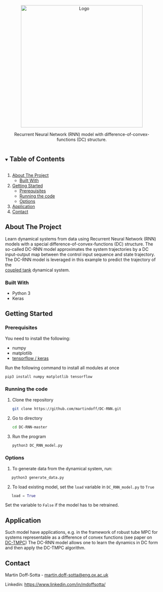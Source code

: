 <!-- PROJECT LOGO -->
<br />
<p align="center">
   <img src="https://github.com/martindoff/DC-RNN/plot/RNN0.eps" alt="Logo" width="400" height="400">
  <p align="center">
   Recurrent Neural Network (RNN) model with difference-of-convex-functions (DC) structure. 
    <br />  
  </p>
</p>



<!-- TABLE OF CONTENTS -->
<details open="open">
  <summary><h2 style="display: inline-block">Table of Contents</h2></summary>
  <ol>
    <li>
      <a href="#about-the-project">About The Project</a>
      <ul>
        <li><a href="#built-with">Built With</a></li>
      </ul>
    </li>
    <li>
      <a href="#getting-started">Getting Started</a>
      <ul>
        <li><a href="#prerequisites">Prerequisites</a></li>
        <li><a href="#installation">Running the code</a></li>
        <li><a href="#options">Options</a></li>
      </ul>
    </li>
    <li><a href="#application">Application</a></li>
    <li><a href="#contact">Contact</a></li>
  </ol>
</details>



<!-- ABOUT THE PROJECT -->
## About The Project

Learn dynamical systems from data using Recurrent Neural Network (RNN) models with a special 
difference-of-convex-functions (DC) structure. The so-called DC-RNN model approximates the
system trajectories by a DC input-output map between the control input sequence and state trajectory.
The DC-RNN model is leveraged in this example to predict the trajectory of the  
[coupled tank](https://ora.ox.ac.uk/objects/uuid:a3a0130b-5387-44b3-97ae-1c9795b91a42/download_file?safe_filename=Doff-Sotta_and_Cannon_2022_Difference_of_convex.pdf&file_format=application%2Fpdf&type_of_work=Conference+item)
dynamical system.  

### Built With

* Python 3
* Keras



<!-- GETTING STARTED -->
## Getting Started


### Prerequisites

You need to install the following:
* numpy
* matplotlib
* [tensorflow / keras](https://keras.io/getting_started/)

Run the following command to install all modules at once

   ```sh
   pip3 install numpy matplotlib tensorflow
   ```

### Running the code

1. Clone the repository
   ```sh
   git clone https://github.com/martindoff/DC-RNN.git
   ```
2. Go to directory 
   ```sh
   cd DC-RNN-master
   ```
3. Run the program
   ```python
   python3 DC_RNN_model.py
   ```
### Options

1. To generate data from the dynamical system, run:
```python
   python3 generate_data.py
   ```  
   
2. To load existing model, set the `load` variable in `DC_RNN_model.py` to `True`
```python
   load = True
   ``` 
   
   Set the variable to `False` if the model has to be retrained. 


## Application

Such model have applications, e.g. in the framework of robust tube MPC
for systems representable as a difference of convex functions (see paper on [DC-TMPC](https://ora.ox.ac.uk/objects/uuid:a3a0130b-5387-44b3-97ae-1c9795b91a42/download_file?safe_filename=Doff-Sotta_and_Cannon_2022_Difference_of_convex.pdf&file_format=application%2Fpdf&type_of_work=Conference+item)) 
The DC-RNN model allows one to learn the dynamics in DC form and then apply the DC-TMPC algorithm.

<!-- CONTACT -->
## Contact

Martin Doff-Sotta - martin.doff-sotta@eng.ox.ac.uk

Linkedin: https://www.linkedin.com/in/mdoffsotta/



<!-- MARKDOWN LINKS & IMAGES -->
<!-- https://www.markdownguide.org/basic-syntax/#reference-style-links -->
[contributors-shield]: https://img.shields.io/github/contributors/github_username/repo.svg?style=for-the-badge
[contributors-url]: https://github.com/github_username/repo/graphs/contributors
[forks-shield]: https://img.shields.io/github/forks/github_username/repo.svg?style=for-the-badge
[forks-url]: https://github.com/github_username/repo/network/members
[stars-shield]: https://img.shields.io/github/stars/github_username/repo.svg?style=for-the-badge
[stars-url]: https://github.com/github_username/repo/stargazers
[issues-shield]: https://img.shields.io/github/issues/github_username/repo.svg?style=for-the-badge
[issues-url]: https://github.com/github_username/repo/issues
[license-shield]: https://img.shields.io/github/license/github_username/repo.svg?style=for-the-badge
[license-url]: https://github.com/github_username/repo/blob/master/LICENSE.txt
[linkedin-shield]: https://img.shields.io/badge/-LinkedIn-black.svg?style=for-the-badge&logo=linkedin&colorB=555
[linkedin-url]: https://linkedin.com/in/github_username
